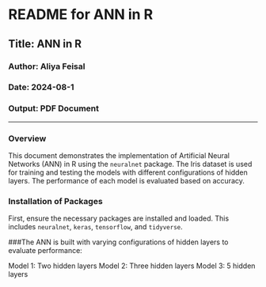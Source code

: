 # README for ANN in R

## Title: ANN in R

### Author: Aliya Feisal

### Date: 2024-08-1

### Output: PDF Document

---

### Overview

This document demonstrates the implementation of Artificial Neural Networks (ANN) in R using the `neuralnet` package. The Iris dataset is used for training and testing the models with different configurations of hidden layers. The performance of each model is evaluated based on accuracy.

### Installation of Packages

First, ensure the necessary packages are installed and loaded. This includes `neuralnet`, `keras`, `tensorflow`, and `tidyverse`.

###The ANN is built with varying configurations of hidden layers to evaluate performance:

Model 1: Two hidden layers 
Model 2: Three hidden layers 
Model 3: 5 hidden layers 

